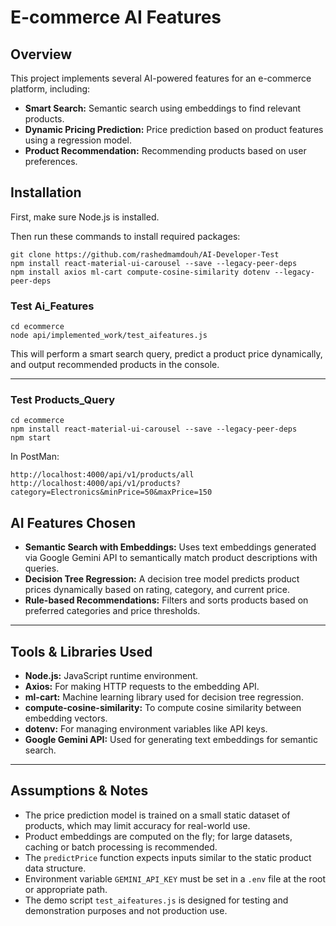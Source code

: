 # E-commerce AI Features

## Overview

This project implements several AI-powered features for an e-commerce platform, including:

- **Smart Search:** Semantic search using embeddings to find relevant products.
- **Dynamic Pricing Prediction:** Price prediction based on product features using a regression model.
- **Product Recommendation:** Recommending products based on user preferences.

## Installation

First, make sure Node.js is installed.

Then run these commands to install required packages:

```
git clone https://github.com/rashedmamdouh/AI-Developer-Test
npm install react-material-ui-carousel --save --legacy-peer-deps
npm install axios ml-cart compute-cosine-similarity dotenv --legacy-peer-deps

```

### Test Ai_Features

```
cd ecommerce
node api/implemented_work/test_aifeatures.js
```

This will perform a smart search query, predict a product price dynamically, and output recommended products in the console.

---

### Test Products_Query

```
cd ecommerce
npm install react-material-ui-carousel --save --legacy-peer-deps
npm start
```
In PostMan:
```
http://localhost:4000/api/v1/products/all
http://localhost:4000/api/v1/products?category=Electronics&minPrice=50&maxPrice=150
```


## AI Features Chosen

- **Semantic Search with Embeddings:** Uses text embeddings generated via Google Gemini API to semantically match product descriptions with queries.
- **Decision Tree Regression:** A decision tree model predicts product prices dynamically based on rating, category, and current price.
- **Rule-based Recommendations:** Filters and sorts products based on preferred categories and price thresholds.

---

## Tools & Libraries Used

- **Node.js:** JavaScript runtime environment.
- **Axios:** For making HTTP requests to the embedding API.
- **ml-cart:** Machine learning library used for decision tree regression.
- **compute-cosine-similarity:** To compute cosine similarity between embedding vectors.
- **dotenv:** For managing environment variables like API keys.
- **Google Gemini API:** Used for generating text embeddings for semantic search.

---

## Assumptions & Notes

- The price prediction model is trained on a small static dataset of products, which may limit accuracy for real-world use.
- Product embeddings are computed on the fly; for large datasets, caching or batch processing is recommended.
- The `predictPrice` function expects inputs similar to the static product data structure.
- Environment variable `GEMINI_API_KEY` must be set in a `.env` file at the root or appropriate path.
- The demo script `test_aifeatures.js` is designed for testing and demonstration purposes and not production use.
